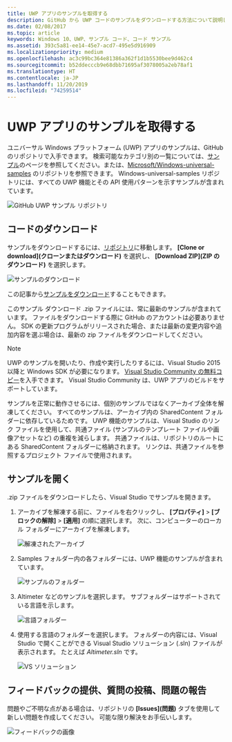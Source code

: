 ```yaml
---
title: UWP アプリのサンプルを取得する
description: GitHub から UWP コードのサンプルをダウンロードする方法について説明します。
ms.date: 02/08/2017
ms.topic: article
keywords: Windows 10、UWP、サンプル コード、コード サンプル
ms.assetid: 393c5a81-ee14-45e7-acd7-495e5d916909
ms.localizationpriority: medium
ms.openlocfilehash: ac3c99bc364e81386a362f1d1b5530bee9d462c4
ms.sourcegitcommit: b52ddecccb9e68dbb71695af3078005a2eb78af1
ms.translationtype: HT
ms.contentlocale: ja-JP
ms.lasthandoff: 11/20/2019
ms.locfileid: "74259514"
---
```

# <a name="get-uwp-app-samples"></a>UWP アプリのサンプルを取得する

ユニバーサル Windows プラットフォーム (UWP) アプリのサンプルは、GitHub のリポジトリで入手できます。 検索可能なカテゴリ別の一覧については、[サンプル](https://developer.microsoft.com/windows/samples)のページを参照してください。または、[Microsoft/Windows-universal-samples](https://github.com/Microsoft/Windows-universal-samples "ユニバーサル Windows プラットフォーム アプリのサンプル GitHub リポジトリ") のリポジトリを参照できます。 Windows-universal-samples リポジトリには、すべての UWP 機能とその API 使用パターンを示すサンプルが含まれています。

![GitHub UWP サンプル リポジトリ](images/GitHubUWPSamplesPage.png)

## <a name="download-the-code"></a>コードのダウンロード

サンプルをダウンロードするには、[リポジトリ](https://github.com/Microsoft/Windows-universal-samples "ユニバーサル Windows プラットフォーム アプリのサンプル GitHub リポジトリ")に移動します。 **[Clone or download]\(クローンまたはダウンロード\)** を選択し、 **[Download ZIP]\(ZIP のダウンロード\)** を選択します。 

![サンプルのダウンロード](images/SamplesDownloadButton.png)

この記事から[サンプルをダウンロード](https://github.com/Microsoft/Windows-universal-samples/archive/master.zip "ユニバーサル Windows プラットフォーム アプリのサンプル zip ファイルのダウンロード")することもできます。

このサンプル ダウンロード .zip ファイルには、常に最新のサンプルが含まれています。 ファイルをダウンロードする際に GitHub のアカウントは必要ありません。 SDK の更新プログラムがリリースされた場合、または最新の変更内容や追加内容を選ぶ場合は、最新の zip ファイルをダウンロードしてください。

> [!NOTE]
> UWP のサンプルを開いたり、作成や実行したりするには、Visual Studio 2015 以降と Windows SDK が必要になります。 [Visual Studio Community の無料コピー](https://www.microsoft.com/?ref=go)を入手できます。 Visual Studio Community は、UWP アプリのビルドをサポートしています。  
>
> サンプルを正常に動作させるには、個別のサンプルではなくアーカイブ全体を解凍してください。 すべてのサンプルは、アーカイブ内の SharedContent フォルダーに依存しているためです。 UWP 機能のサンプルは、Visual Studio のリンク ファイルを使用して、共通ファイル (サンプルのテンプレート ファイルや画像アセットなど) の重複を減らします。 共通ファイルは、リポジトリのルートにある SharedContent フォルダーに格納されます。 リンクは、共通ファイルを参照するプロジェクト ファイルで使用されます。
> 

## <a name="open-the-samples"></a>サンプルを開く

.zip ファイルをダウンロードしたら、Visual Studio でサンプルを開きます。

1.  アーカイブを解凍する前に、ファイルを右クリックし、 **[プロパティ]**  >  **[ブロックの解除]**  >  **[適用]** の順に選択します。 次に、コンピューターのローカル フォルダーにアーカイブを解凍します。

    ![解凍されたアーカイブ](images/SamplesUnzip1.png)
2.  Samples フォルダー内の各フォルダーには、UWP 機能のサンプルが含まれています。

    ![サンプルのフォルダー](images/SamplesUnzip2.png)
3.  Altimeter などのサンプルを選択します。 サブフォルダーはサポートされている言語を示します。

    ![言語フォルダー](images/SamplesUnzip3.png)
4.  使用する言語のフォルダーを選択します。 フォルダーの内容には、Visual Studio で開くことができる Visual Studio ソリューション (.sln) ファイルが表示されます。 たとえば *Altimeter.sln* です。

    ![VS ソリューション](images/SamplesUnzip4.png)

## <a name="give-feedback-ask-questions-and-report-issues"></a>フィードバックの提供、質問の投稿、問題の報告

問題やご不明な点がある場合は、リポジトリの **[Issues]\(問題\)** タブを使用して新しい問題を作成してください。 可能な限り解決をお手伝いします。

![フィードバックの画像](images/GitHubUWPSamplesFeedback.png)
